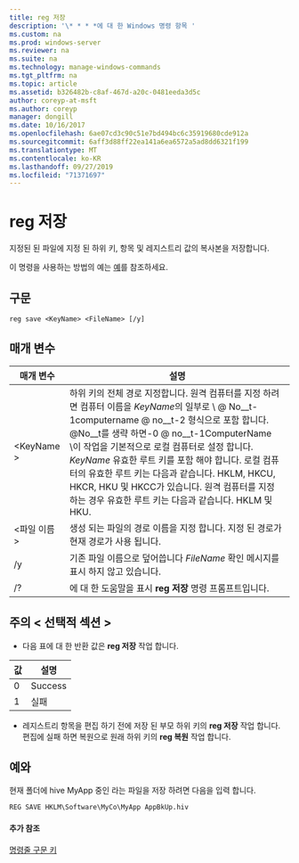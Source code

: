 ```yaml
---
title: reg 저장
description: '\* * * *에 대 한 Windows 명령 항목 '
ms.custom: na
ms.prod: windows-server
ms.reviewer: na
ms.suite: na
ms.technology: manage-windows-commands
ms.tgt_pltfrm: na
ms.topic: article
ms.assetid: b326482b-c8af-467d-a20c-0481eeda3d5c
author: coreyp-at-msft
ms.author: coreyp
manager: dongill
ms.date: 10/16/2017
ms.openlocfilehash: 6ae07cd3c90c51e7bd494bc6c35919680cde912a
ms.sourcegitcommit: 6aff3d88ff22ea141a6ea6572a5ad8dd6321f199
ms.translationtype: MT
ms.contentlocale: ko-KR
ms.lasthandoff: 09/27/2019
ms.locfileid: "71371697"
---
```

# <a name="reg-save"></a>reg 저장



지정된 된 파일에 지정 된 하위 키, 항목 및 레지스트리 값의 복사본을 저장합니다.

이 명령을 사용하는 방법의 예는 [예](#BKMK_examples)를 참조하세요.

## <a name="syntax"></a>구문

```
reg save <KeyName> <FileName> [/y]
```

## <a name="parameters"></a>매개 변수

|매개 변수|설명|
|---------|-----------|
|\<KeyName >|하위 키의 전체 경로 지정합니다. 원격 컴퓨터를 지정 하려면 컴퓨터 이름을 *KeyName*의 일부로 \\ @ No__t-1computername @ no__t-2 형식으로 포함 합니다. @No__t를 생략 하면-0 @ no__t-1ComputerName \이 작업을 기본적으로 로컬 컴퓨터로 설정 합니다. *KeyName* 유효한 루트 키를 포함 해야 합니다. 로컬 컴퓨터의 유효한 루트 키는 다음과 같습니다. HKLM, HKCU, HKCR, HKU 및 HKCC가 있습니다. 원격 컴퓨터를 지정 하는 경우 유효한 루트 키는 다음과 같습니다. HKLM 및 HKU.|
|\<파일 이름 >|생성 되는 파일의 경로 이름을 지정 합니다. 지정 된 경로가 현재 경로가 사용 됩니다.|
|/y|기존 파일 이름으로 덮어씁니다 *FileName* 확인 메시지를 표시 하지 않고 있습니다.|
|/?|에 대 한 도움말을 표시 **reg 저장** 명령 프롬프트입니다.|

## <a name="remarks-optional-section"></a>주의 \< 선택적 섹션 >

-   다음 표에 대 한 반환 값은 **reg 저장** 작업 합니다.

|값|설명|
|-----|-----------|
|0|Success|
|1|실패|
-   레지스트리 항목을 편집 하기 전에 저장 된 부모 하위 키의 **reg 저장** 작업 합니다. 편집에 실패 하면 복원으로 원래 하위 키의 **reg 복원** 작업 합니다.

## <a name="BKMK_examples"></a>예와

현재 폴더에 hive MyApp 중인 라는 파일을 저장 하려면 다음을 입력 합니다.
```
REG SAVE HKLM\Software\MyCo\MyApp AppBkUp.hiv
```

#### <a name="additional-references"></a>추가 참조

[명령줄 구문 키](command-line-syntax-key.md)